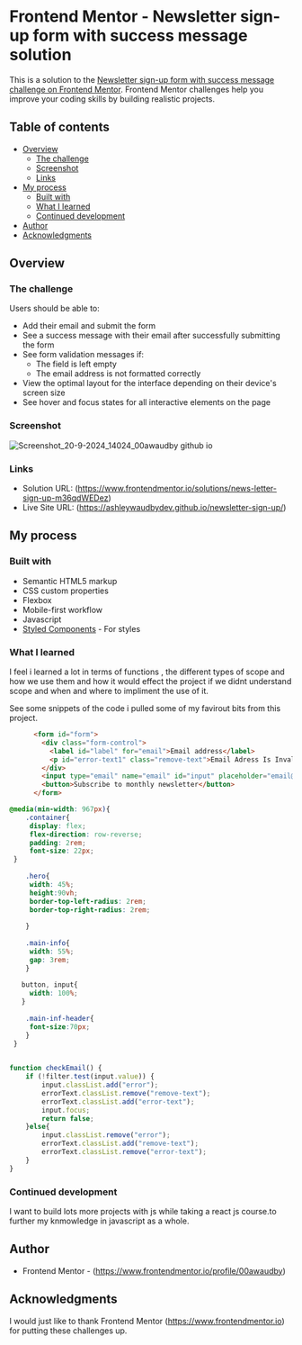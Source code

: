 # Frontend Mentor - Newsletter sign-up form with success message solution

This is a solution to the [Newsletter sign-up form with success message challenge on Frontend Mentor](https://www.frontendmentor.io/challenges/newsletter-signup-form-with-success-message-3FC1AZbNrv). Frontend Mentor challenges help you improve your coding skills by building realistic projects. 

## Table of contents

- [Overview](#overview)
  - [The challenge](#the-challenge)
  - [Screenshot](#screenshot)
  - [Links](#links)
- [My process](#my-process)
  - [Built with](#built-with)
  - [What I learned](#what-i-learned)
  - [Continued development](#continued-development)
- [Author](#author)
- [Acknowledgments](#acknowledgments)



## Overview

### The challenge

Users should be able to:

- Add their email and submit the form
- See a success message with their email after successfully submitting the form
- See form validation messages if:
  - The field is left empty
  - The email address is not formatted correctly
- View the optimal layout for the interface depending on their device's screen size
- See hover and focus states for all interactive elements on the page

### Screenshot


![Screenshot_20-9-2024_14024_00awaudby github io](https://github.com/user-attachments/assets/463b050f-1911-4424-82db-1f3cafb38a0b)


### Links

- Solution URL: (https://www.frontendmentor.io/solutions/news-letter-sign-up-m36qdWEDez)
- Live Site URL: (https://ashleywaudbydev.github.io/newsletter-sign-up/)

## My process

### Built with

- Semantic HTML5 markup
- CSS custom properties
- Flexbox
- Mobile-first workflow
- Javascript
- [Styled Components](https://styled-components.com/) - For styles



### What I learned

I feel i learned a lot in terms of functions , the different types of scope and how we use them and how it would effect the project if we didnt understand scope and when and where to impliment the use of it.

See some snippets of the code i pulled some of my favirout bits from this project.

```html
      <form id="form">
        <div class="form-control">
          <label id="label" for="email">Email address</label>
          <p id="error-text1" class="remove-text">Email Adress Is Invalid!</p>
        </div>
        <input type="email" name="email" id="input" placeholder="email@company.com">
        <button>Subscribe to monthly newsletter</button>
      </form>
```
```css
@media(min-width: 967px){
    .container{
     display: flex;
     flex-direction: row-reverse;
     padding: 2rem;
     font-size: 22px;
 }
 
    .hero{
     width: 45%;
     height:90vh;
     border-top-left-radius: 2rem;
     border-top-right-radius: 2rem;
     
    }
 
    .main-info{
     width: 55%;
     gap: 3rem;
    }
 
   button, input{
     width: 100%;
   }
 
    .main-inf-header{
     font-size:70px;
    }
 }
 

```
```js
function checkEmail() {
    if (!filter.test(input.value)) {
        input.classList.add("error");
        errorText.classList.remove("remove-text");
        errorText.classList.add("error-text");
        input.focus;
        return false;
    }else{
        input.classList.remove("error");
        errorText.classList.add("remove-text");
        errorText.classList.remove("error-text");
    }
}
```

### Continued development

I want to build lots more projects with js while taking a react js course.to further my knmowledge in javascript as a whole.

## Author


- Frontend Mentor - (https://www.frontendmentor.io/profile/00awaudby)



## Acknowledgments

I would just like to thank Frontend Mentor (https://www.frontendmentor.io) for putting these challenges up.

